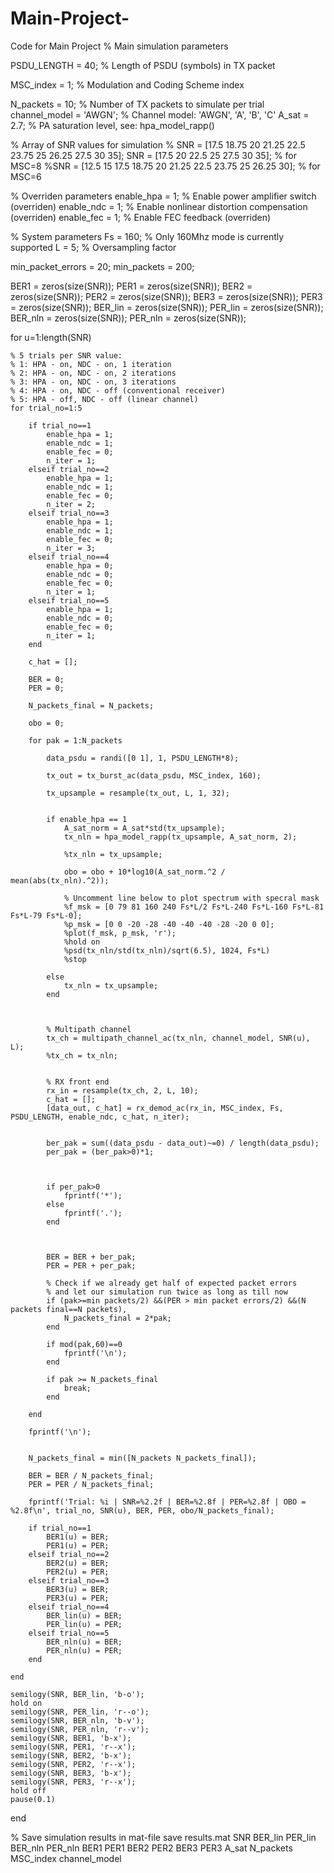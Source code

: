 # Main-Project-
Code for Main Project
% Main simulation parameters

PSDU_LENGTH = 40;       % Length of PSDU (symbols) in TX packet

MSC_index = 1;           % Modulation and Coding Scheme index 

N_packets = 10;         % Number of TX packets to simulate per trial
channel_model = 'AWGN';  % Channel model: 'AWGN', 'A', 'B', 'C'
A_sat = 2.7;             % PA saturation level, see: hpa_model_rapp()
 
% Array of SNR values for simulation 
% SNR = [17.5 18.75 20 21.25 22.5 23.75 25 26.25 27.5 30 35];
SNR = [17.5 20 22.5 25 27.5 30 35];
% for MSC=8
%SNR = [12.5 15 17.5 18.75 20 21.25 22.5 23.75 25 26.25 30]; % for MSC=6 
 
% Overriden parameters
enable_hpa = 1;          % Enable power amplifier switch (overriden)
enable_ndc = 1;          % Enable nonlinear distortion compensation (overriden)
enable_fec = 1;          % Enable FEC feedback (overriden)
 
% System parameters
Fs = 160;  % Only 160Mhz mode is currently supported
L = 5;     % Oversampling factor
 
min_packet_errors = 20; 
min_packets = 200;
 
BER1 = zeros(size(SNR));
PER1 = zeros(size(SNR));
BER2 = zeros(size(SNR));
PER2 = zeros(size(SNR));
BER3 = zeros(size(SNR));
PER3 = zeros(size(SNR));
BER_lin = zeros(size(SNR));
PER_lin = zeros(size(SNR));
BER_nln = zeros(size(SNR));
PER_nln = zeros(size(SNR));
 
for u=1:length(SNR)
    
    % 5 trials per SNR value:
    % 1: HPA - on, NDC - on, 1 iteration
    % 2: HPA - on, NDC - on, 2 iterations
    % 3: HPA - on, NDC - on, 3 iterations
    % 4: HPA - on, NDC - off (conventional receiver)
    % 5: HPA - off, NDC - off (linear channel)
    for trial_no=1:5
        
        if trial_no==1
            enable_hpa = 1;
            enable_ndc = 1;
            enable_fec = 0;
            n_iter = 1;
        elseif trial_no==2
            enable_hpa = 1;
            enable_ndc = 1;
            enable_fec = 0;
            n_iter = 2;
        elseif trial_no==3
            enable_hpa = 1;
            enable_ndc = 1;
            enable_fec = 0;
            n_iter = 3;
        elseif trial_no==4
            enable_hpa = 0;
            enable_ndc = 0;
            enable_fec = 0;
            n_iter = 1;
        elseif trial_no==5
            enable_hpa = 1;
            enable_ndc = 0;
            enable_fec = 0;
            n_iter = 1;    
        end
        
        c_hat = [];
        
        BER = 0;
        PER = 0;
        
        N_packets_final = N_packets;
        
        obo = 0;
 
        for pak = 1:N_packets
            
            data_psdu = randi([0 1], 1, PSDU_LENGTH*8);
            
            tx_out = tx_burst_ac(data_psdu, MSC_index, 160);
            
            tx_upsample = resample(tx_out, L, 1, 32); 
            
 
            if enable_hpa == 1
                A_sat_norm = A_sat*std(tx_upsample);
                tx_nln = hpa_model_rapp(tx_upsample, A_sat_norm, 2);
                
                %tx_nln = tx_upsample;
                
                obo = obo + 10*log10(A_sat_norm.^2 / mean(abs(tx_nln).^2));
       
                % Uncomment line below to plot spectrum with specral mask
                %f_msk = [0 79 81 160 240 Fs*L/2 Fs*L-240 Fs*L-160 Fs*L-81 Fs*L-79 Fs*L-0];
                %p_msk = [0 0 -20 -28 -40 -40 -40 -28 -20 0 0];
                %plot(f_msk, p_msk, 'r');
                %hold on
                %psd(tx_nln/std(tx_nln)/sqrt(6.5), 1024, Fs*L)
                %stop
                
            else
                tx_nln = tx_upsample;
            end
            
 
         
            % Multipath channel
            tx_ch = multipath_channel_ac(tx_nln, channel_model, SNR(u), L);
            %tx_ch = tx_nln;
            
                  
            % RX front end
            rx_in = resample(tx_ch, 2, L, 10);
            c_hat = [];
            [data_out, c_hat] = rx_demod_ac(rx_in, MSC_index, Fs, PSDU_LENGTH, enable_ndc, c_hat, n_iter);
 
            
            ber_pak = sum((data_psdu - data_out)~=0) / length(data_psdu);
            per_pak = (ber_pak>0)*1;
            
                  
            
            if per_pak>0
                fprintf('*');
            else
                fprintf('.');
            end
            
            
            
            BER = BER + ber_pak;
            PER = PER + per_pak;
            
            % Check if we already get half of expected packet errors
            % and let our simulation run twice as long as till now
            if (pak>=min packets/2) &&(PER > min packet errors/2) &&(N packets final==N packets), 
                N_packets_final = 2*pak;
            end
            
            if mod(pak,60)==0
                fprintf('\n');
            end
            
            if pak >= N_packets_final
                break;
            end
            
        end
        
        fprintf('\n');
        
        
        N_packets_final = min([N_packets N_packets_final]);
        
        BER = BER / N_packets_final;
        PER = PER / N_packets_final;
        
        fprintf('Trial: %i | SNR=%2.2f | BER=%2.8f | PER=%2.8f | OBO = %2.8f\n', trial_no, SNR(u), BER, PER, obo/N_packets_final);
        
        if trial_no==1
            BER1(u) = BER;
            PER1(u) = PER;
        elseif trial_no==2
            BER2(u) = BER;
            PER2(u) = PER;
        elseif trial_no==3
            BER3(u) = BER;
            PER3(u) = PER; 
        elseif trial_no==4
            BER_lin(u) = BER;
            PER_lin(u) = PER;
        elseif trial_no==5
            BER_nln(u) = BER;
            PER_nln(u) = PER;            
        end
        
    end
    
    semilogy(SNR, BER_lin, 'b-o');
    hold on
    semilogy(SNR, PER_lin, 'r--o');
    semilogy(SNR, BER_nln, 'b-v');
    semilogy(SNR, PER_nln, 'r--v');
    semilogy(SNR, BER1, 'b-x');
    semilogy(SNR, PER1, 'r--x');
    semilogy(SNR, BER2, 'b-x');
    semilogy(SNR, PER2, 'r--x');
    semilogy(SNR, BER3, 'b-x');
    semilogy(SNR, PER3, 'r--x'); 
    hold off
    pause(0.1)
    
end
 
% Save simulation results in mat-file
save results.mat SNR BER_lin PER_lin BER_nln PER_nln BER1 PER1 BER2 PER2 BER3 PER3 A_sat N_packets MSC_index channel_model
